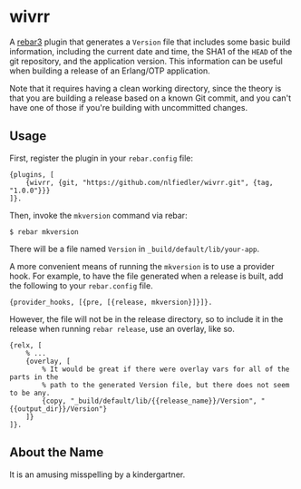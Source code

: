 # wivrr

A [rebar3](https://www.rebar3.org) plugin that generates a `Version` file that includes some basic build information, including the current date and time, the SHA1 of the `HEAD` of the git repository, and the application version. This information can be useful when building a release of an Erlang/OTP application.

Note that it requires having a clean working directory, since the theory is that you are building a release based on a known Git commit, and you can't have one of those if you're building with uncommitted changes.

## Usage

First, register the plugin in your `rebar.config` file:

```
{plugins, [
    {wivrr, {git, "https://github.com/nlfiedler/wivrr.git", {tag, "1.0.0"}}}
]}.
```

Then, invoke the `mkversion` command via rebar:

```
$ rebar mkversion
```

There will be a file named `Version` in `_build/default/lib/your-app`.

A more convenient means of running the `mkversion` is to use a provider hook. For example, to have the file generated when a release is built, add the following to your `rebar.config` file.

```
{provider_hooks, [{pre, [{release, mkversion}]}]}.
```

However, the file will not be in the release directory, so to include it in the release when running `rebar release`, use an overlay, like so.

```
{relx, [
    % ...
    {overlay, [
        % It would be great if there were overlay vars for all of the parts in the
        % path to the generated Version file, but there does not seem to be any.
        {copy, "_build/default/lib/{{release_name}}/Version", "{{output_dir}}/Version"}
    ]}
]}.
```

## About the Name

It is an amusing misspelling by a kindergartner.
